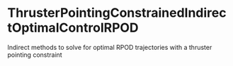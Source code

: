 # ThrusterPointingConstrainedIndirectOptimalControlRPOD
Indirect methods to solve for optimal RPOD trajectories with a thruster pointing constraint
